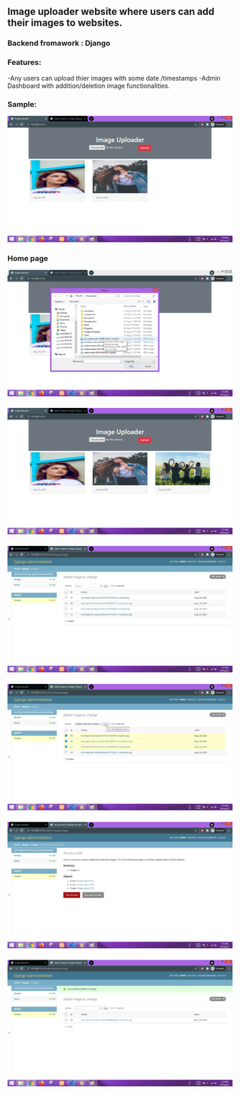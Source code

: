 ## Image uploader website where users can add their images to websites.
### Backend fromawork : Django
### Features:
-Any users can upload thier images with some date /timestamps
-Admin Dashboard with addition/deletion image functionalities.


### Sample:

![alt text](https://github.com/PeeusD/image_uploader/blob/main/git_img/img1.png?raw=true)
### Home page

![alt text](https://github.com/PeeusD/image_uploader/blob/main/git_img/img2.png?raw=true)
###
![alt text](https://github.com/PeeusD/image_uploader/blob/main/git_img/img3.png?raw=true)
### 
![alt text](https://github.com/PeeusD/image_uploader/blob/main/git_img/img4.png?raw=true)
### 
![alt text](https://github.com/PeeusD/image_uploader/blob/main/git_img/img5.png?raw=true)
###
![alt text](https://github.com/PeeusD/image_uploader/blob/main/git_img/img6.png?raw=true)
###
![alt text](https://github.com/PeeusD/image_uploader/blob/main/git_img/img7.png?raw=true)
###
